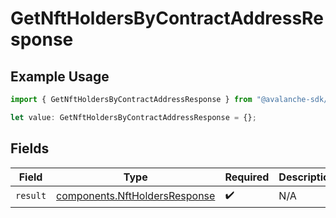 # GetNftHoldersByContractAddressResponse

## Example Usage

```typescript
import { GetNftHoldersByContractAddressResponse } from "@avalanche-sdk/sdk/models/operations";

let value: GetNftHoldersByContractAddressResponse = {};
```

## Fields

| Field                                                                          | Type                                                                           | Required                                                                       | Description                                                                    |
| ------------------------------------------------------------------------------ | ------------------------------------------------------------------------------ | ------------------------------------------------------------------------------ | ------------------------------------------------------------------------------ |
| `result`                                                                       | [components.NftHoldersResponse](../../models/components/nftholdersresponse.md) | :heavy_check_mark:                                                             | N/A                                                                            |